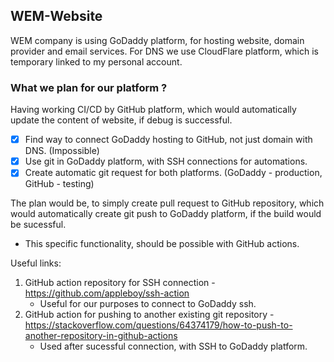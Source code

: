 ## WEM-Website

WEM company is using GoDaddy platform, for hosting website, domain provider and email services. For DNS we use CloudFlare platform, which is temporary linked to my personal account.

### What we plan for our platform ?
Having working CI/CD by GitHub platform, which would automatically update the content of website, if debug is successful.

- [x] Find way to connect GoDaddy hosting to GitHub, not just domain with DNS. (Impossible)
- [x] Use git in GoDaddy platform, with SSH connections for automations.
- [x] Create automatic git request for both platforms. (GoDaddy - production, GitHub - testing)

The plan would be, to simply create pull request to GitHub repository, which would automatically create git push to GoDaddy platform, if the build would be sucessful.
- This specific functionality, should be possible with GitHub actions.

Useful links:
1. GitHub action repository for SSH connection - https://github.com/appleboy/ssh-action
    - Useful for our purposes to connect to GoDaddy ssh.
2. GitHub action for pushing to another existing git repository - https://stackoverflow.com/questions/64374179/how-to-push-to-another-repository-in-github-actions
    - Used after sucessful connection, with SSH to GoDaddy platform.
